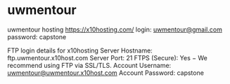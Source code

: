 # uwmentour

uwmentour hosting
https://x10hosting.com/
login: uwmentour@gmail.com
password: capstone

FTP login details for x10hosting
Server Hostname: ftp.uwmentour.x10host.com
Server Port: 21
FTPS (Secure): Yes − We recommend using FTP via SSL/TLS.
Account Username: uwmentour@uwmentour.x10host.com
Account Password: capstone

